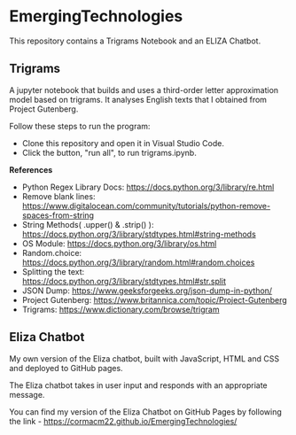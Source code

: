 # EmergingTechnologies

This repository contains a Trigrams Notebook and an ELIZA Chatbot.

## Trigrams

A jupyter notebook that builds and uses a third-order letter approximation model based on trigrams. It analyses English texts that I obtained from Project  Gutenberg.

Follow these steps to run the program:

- Clone this repository and open it in Visual Studio Code.
- Click the button, "run all", to run trigrams.ipynb.

**References**

- Python  Regex Library Docs: https://docs.python.org/3/library/re.html
- Remove blank lines: https://www.digitalocean.com/community/tutorials/python-remove-spaces-from-string
- String Methods( .upper() & .strip() ): https://docs.python.org/3/library/stdtypes.html#string-methods
- OS Module: https://docs.python.org/3/library/os.html
- Random.choice: https://docs.python.org/3/library/random.html#random.choices
- Splitting the text: https://docs.python.org/3/library/stdtypes.html#str.split
- JSON Dump: https://www.geeksforgeeks.org/json-dump-in-python/
- Project Gutenberg: https://www.britannica.com/topic/Project-Gutenberg
- Trigrams: https://www.dictionary.com/browse/trigram

## Eliza Chatbot


My own version of the Eliza chatbot, built with JavaScript, HTML and CSS and deployed to GitHub pages. 

The Eliza chatbot takes in user input and responds with an appropriate message.

You can find my version of the Eliza Chatbot on GitHub Pages by following the link - https://cormacm22.github.io/EmergingTechnologies/






